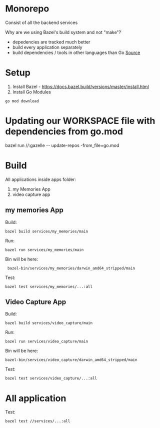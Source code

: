 # Monorepo
Consist of all the backend services

Why are we using Bazel's build system and not "make"?
- depedencies are tracked much better
- build every application separately
- build dependencies / tools in other languages than Go
[Source](https://www.reddit.com/r/golang/comments/bxpso2/whats_the_deal_with_using_bazel_for/)

# Setup

1) Install Bazel - https://docs.bazel.build/versions/master/install.html
2) Install Go Modules
```shell script
go mod download
```

# Updating our WORKSPACE file with dependencies from go.mod
bazel run //:gazelle -- update-repos -from_file=go.mod

# Build
All applications inside apps folder:
1) my Memories App
2) video capture app

## my memories App

Build:
```shell script from go dir
bazel build services/my_memories/main
```
Run:
```
bazel run services/my_memories/main
```
Bin will be here:

` bazel-bin/services/my_memories/darwin_amd64_stripped/main`

Test:
```shell script
bazel test services/my_memories/...:all
```
## Video Capture App

Build:
```shell script from go dir
bazel build services/video_capture/main
```
Run:
```
bazel run services/video_capture/main
```
Bin will be here:

`bazel-bin/services/video_capture/darwin_amd64_stripped/main`

Test:
```shell script
bazel test services/video_capture/...:all
```

# All application

Test:
```shell script
bazel test //services/...:all
```